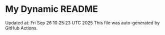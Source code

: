 # My Dynamic README
Updated at: Fri Sep 26 10:25:23 UTC 2025
This file was auto-generated by GitHub Actions.
